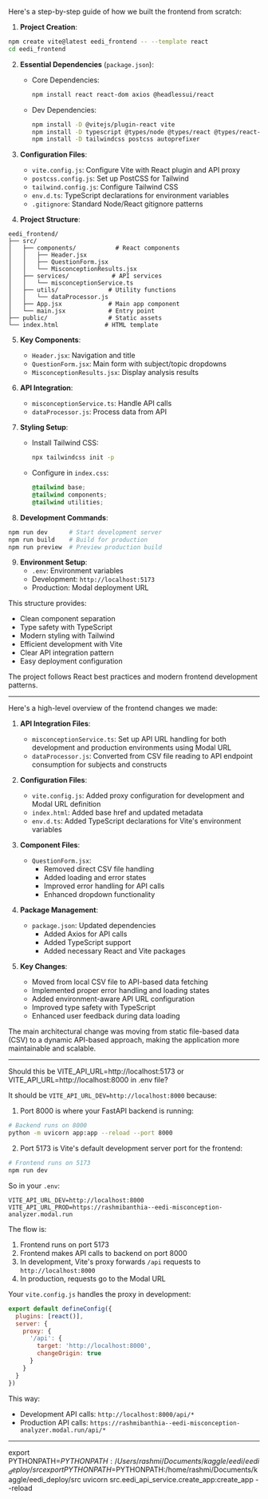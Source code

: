 Here's a step-by-step guide of how we built the frontend from scratch:

1. **Project Creation**:
```bash
npm create vite@latest eedi_frontend -- --template react
cd eedi_frontend
```

2. **Essential Dependencies** (`package.json`):
   - Core Dependencies:
     ```bash
     npm install react react-dom axios @headlessui/react
     ```
   - Dev Dependencies:
     ```bash
     npm install -D @vitejs/plugin-react vite
     npm install -D typescript @types/node @types/react @types/react-dom
     npm install -D tailwindcss postcss autoprefixer
     ```

3. **Configuration Files**:
   - `vite.config.js`: Configure Vite with React plugin and API proxy
   - `postcss.config.js`: Set up PostCSS for Tailwind
   - `tailwind.config.js`: Configure Tailwind CSS
   - `env.d.ts`: TypeScript declarations for environment variables
   - `.gitignore`: Standard Node/React gitignore patterns

4. **Project Structure**:
```
eedi_frontend/
├── src/
│   ├── components/           # React components
│   │   ├── Header.jsx
│   │   ├── QuestionForm.jsx
│   │   └── MisconceptionResults.jsx
│   ├── services/            # API services
│   │   └── misconceptionService.ts
│   ├── utils/              # Utility functions
│   │   └── dataProcessor.js
│   ├── App.jsx             # Main app component
│   └── main.jsx            # Entry point
├── public/                 # Static assets
└── index.html             # HTML template
```

5. **Key Components**:
   - `Header.jsx`: Navigation and title
   - `QuestionForm.jsx`: Main form with subject/topic dropdowns
   - `MisconceptionResults.jsx`: Display analysis results

6. **API Integration**:
   - `misconceptionService.ts`: Handle API calls
   - `dataProcessor.js`: Process data from API

7. **Styling Setup**:
   - Install Tailwind CSS:
     ```bash
     npx tailwindcss init -p
     ```
   - Configure in `index.css`:
     ```css
     @tailwind base;
     @tailwind components;
     @tailwind utilities;
     ```

8. **Development Commands**:
```bash
npm run dev      # Start development server
npm run build    # Build for production
npm run preview  # Preview production build
```

9. **Environment Setup**:
   - `.env`: Environment variables
   - Development: `http://localhost:5173`
   - Production: Modal deployment URL

This structure provides:
- Clean component separation
- Type safety with TypeScript
- Modern styling with Tailwind
- Efficient development with Vite
- Clear API integration pattern
- Easy deployment configuration

The project follows React best practices and modern frontend development patterns.

------------------

Here's a high-level overview of the frontend changes we made:

1. **API Integration Files**:
   - `misconceptionService.ts`: Set up API URL handling for both development and production environments using Modal URL
   - `dataProcessor.js`: Converted from CSV file reading to API endpoint consumption for subjects and constructs

2. **Configuration Files**:
   - `vite.config.js`: Added proxy configuration for development and Modal URL definition
   - `index.html`: Added base href and updated metadata
   - `env.d.ts`: Added TypeScript declarations for Vite's environment variables

3. **Component Files**:
   - `QuestionForm.jsx`: 
     - Removed direct CSV file handling
     - Added loading and error states
     - Improved error handling for API calls
     - Enhanced dropdown functionality

4. **Package Management**:
   - `package.json`: Updated dependencies
     - Added Axios for API calls
     - Added TypeScript support
     - Added necessary React and Vite packages

5. **Key Changes**:
   - Moved from local CSV file to API-based data fetching
   - Implemented proper error handling and loading states
   - Added environment-aware API URL configuration
   - Improved type safety with TypeScript
   - Enhanced user feedback during data loading

The main architectural change was moving from static file-based data (CSV) to a dynamic API-based approach, making the application more maintainable and scalable.

----

Should this be VITE_API_URL=http://localhost:5173 or VITE_API_URL=http://localhost:8000 in .env file?


It should be `VITE_API_URL_DEV=http://localhost:8000` because:

1. Port 8000 is where your FastAPI backend is running:
```bash
# Backend runs on 8000
python -m uvicorn app:app --reload --port 8000
```

2. Port 5173 is Vite's default development server port for the frontend:
```bash
# Frontend runs on 5173
npm run dev
```

So in your `.env`:
```env
VITE_API_URL_DEV=http://localhost:8000
VITE_API_URL_PROD=https://rashmibanthia--eedi-misconception-analyzer.modal.run
```

The flow is:
1. Frontend runs on port 5173
2. Frontend makes API calls to backend on port 8000
3. In development, Vite's proxy forwards `/api` requests to `http://localhost:8000`
4. In production, requests go to the Modal URL

Your `vite.config.js` handles the proxy in development:
```javascript
export default defineConfig({
  plugins: [react()],
  server: {
    proxy: {
      '/api': {
        target: 'http://localhost:8000',
        changeOrigin: true
      }
    }
  }
})
```

This way:
- Development API calls: `http://localhost:8000/api/*`
- Production API calls: `https://rashmibanthia--eedi-misconception-analyzer.modal.run/api/*`
---

export PYTHONPATH=$PYTHONPATH:/Users/rashmi/Documents/kaggle/eedi/eedi_deploy/src
export PYTHONPATH=$PYTHONPATH:/home/rashmi/Documents/kaggle/eedi_deploy/src
uvicorn src.eedi_api_service.create_app:create_app --reload